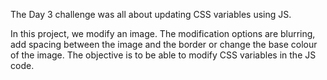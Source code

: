 The Day 3 challenge was all about updating CSS variables using JS.

In this project, we modify an image. The modification options are blurring, add spacing between the image and the border or change the base colour of the image. The objective is to be able to modify CSS variables in the JS code.